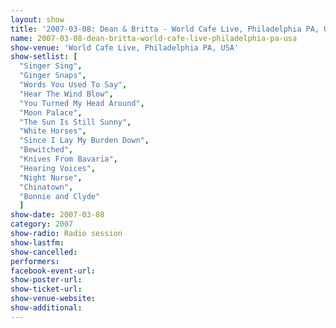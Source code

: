```yaml
---
layout: show
title: '2007-03-08: Dean & Britta - World Cafe Live, Philadelphia PA, USA'
name: 2007-03-08-dean-britta-world-cafe-live-philadelphia-pa-usa
show-venue: 'World Cafe Live, Philadelphia PA, USA'
show-setlist: [
  "Singer Sing",
  "Ginger Snaps",
  "Words You Used To Say",
  "Hear The Wind Blow",
  "You Turned My Head Around",
  "Moon Palace",
  "The Sun Is Still Sunny",
  "White Horses",
  "Since I Lay My Burden Down",
  "Bewitched",
  "Knives From Bavaria",
  "Hearing Voices",
  "Night Nurse",
  "Chinatown",
  "Bonnie and Clyde"
  ]
show-date: 2007-03-08
category: 2007
show-radio: Radio session
show-lastfm: 
show-cancelled: 
performers: 
facebook-event-url: 
show-poster-url: 
show-ticket-url: 
show-venue-website: 
show-additional: 
---
```



